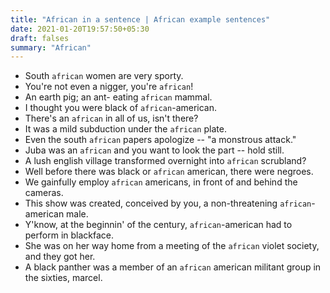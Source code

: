 ```yaml
---
title: "African in a sentence | African example sentences"
date: 2021-01-20T19:57:50+05:30
draft: falses
summary: "African"
---
```

- South `african` women are very sporty.
- You're not even a nigger, you're `african`!
- An earth pig; an ant- eating `african` mammal.
- I thought you were black of `african`-american.
- There's an `african` in all of us, isn't there?
- It was a mild subduction under the `african` plate.
- Even the south `african` papers apologize -- "a monstrous attack."
- Juba was an `african` and you want to look the part -- hold still.
- A lush english village transformed overnight into `african` scrubland?
- Well before there was black or `african` american, there were negroes.
- We gainfully employ `african` americans, in front of and behind the cameras.
- This show was created, conceived by you, a non-threatening `african`- american male.
- Y'know, at the beginnin' of the century, `african`-american had to perform in blackface.
- She was on her way home from a meeting of the `african` violet society, and they got her.
- A black panther was a member of an `african` american militant group in the sixties, marcel.
                 
